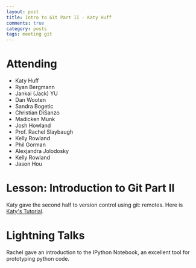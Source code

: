 ```yaml
---
layout: post
title: Intro to Git Part II - Katy Huff
comments: true
category: posts
tags: meeting git
---
```




# Attending

- Katy Huff
- Ryan Bergmann
- Jankai (Jack) YU
- Dan Wooten
- Sandra Bogetic
- Christian DiSanzo
- Madicken Munk
- Josh Howland
- Prof. Rachel Slaybaugh
- Kelly Rowland
- Phil Gorman
- Alexjandra Jolodosky
- Kelly Rowland
- Jason Hou

# Lesson: Introduction to Git Part II

Katy gave the second half to version control using git: remotes. Here is [Katy's Tutorial][katystalk].


# Lightning Talks 

Rachel gave an introduction to the IPython Notebook, an excellent tool for 
prototyping python code. 



[katystalk]: https://github.com/katyhuff/berkeley/tree/master/git/partII "Katy's Tutorial" 


